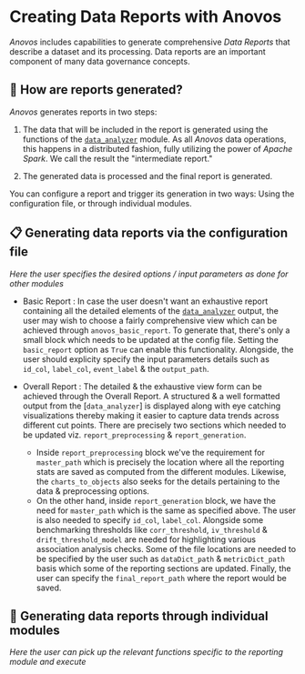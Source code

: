 # Creating Data Reports with Anovos

_Anovos_ includes capabilities to generate comprehensive _Data Reports_ that describe a dataset
and its processing. Data reports are an important component of many data governance concepts.

## 📑 How are reports generated?

_Anovos_ generates reports in two steps:

1. The data that will be included in the report is generated using the functions of the 
   [`data_analyzer`](../../docs/anovos-modules-overview/data-analyzer/index.md) module.
   As all _Anovos_ data operations, this happens in a distributed fashion,
   fully utilizing the power of _Apache Spark_.
   We call the result the "intermediate report."

2. The generated data is processed and the final report is generated.

You can configure a report and trigger its generation in two ways:
Using the configuration file, or through individual modules.

## 📋 Generating data reports via the configuration file

*Here the user specifies the desired options / input parameters as done for other modules*

- Basic Report : In case the user doesn't want an exhaustive report containing all the detailed elements of the [`data_analyzer`](../../docs/anovos-modules-overview/data-analyzer/index.md) output, the user may wish to choose a fairly comprehensive view which can be achieved through `anovos_basic_report`. To generate that, there's only a small block which needs to be updated at the config file. Setting the `basic_report` option as `True` can enable this functionality. Alongside, the user should explicity specify the input parameters details such as `id_col`, `label_col`, `event_label` & the `output_path`.

- Overall Report : The detailed & the exhaustive view form can be achieved through the Overall Report. A structured & a well formatted output from the [`data_analyzer`] is displayed along with eye catching visualizations thereby making it easier to capture data trends across different cut points. There are precisely two sections which needed to be updated viz. `report_preprocessing` & `report_generation`.
   - Inside `report_preprocessing` block we've the requirement for `master_path` which is precisely the location where all the reporting stats are saved as computed from the different modules. Likewise, the `charts_to_objects` also seeks for the details pertaining to the data & preprocessing options. 
   - On the other hand, inside `report_generation` block, we have the need for `master_path` which is the same as specified above. The user is also needed to specify `id_col`, `label_col`. Alongside some benchmarking thresholds like `corr_threshold`, `iv_threshold` & `drift_threshold_model` are needed for highlighting various association analysis checks. Some of the file locations are needed to be specified by the user such as `dataDict_path` & `metricDict_path` basis which some of the reporting sections are updated. Finally, the user can specify the `final_report_path` where the report would be saved.

## 🦄 Generating data reports through individual modules

*Here the user can pick up the relevant functions specific to the reporting module and execute*
